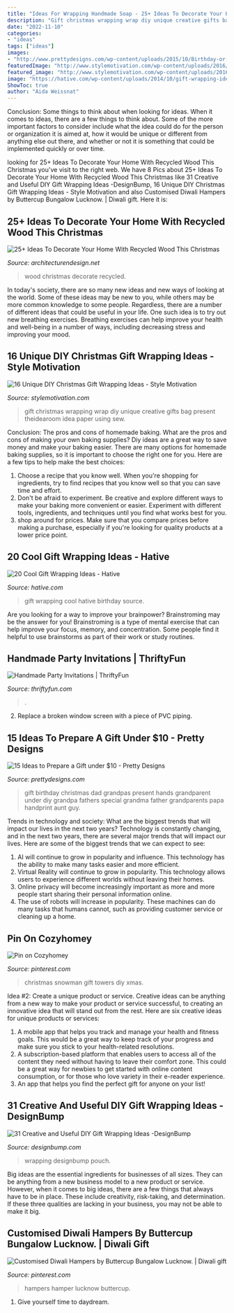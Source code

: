 ```yaml
---
title: "Ideas For Wrapping Handmade Soap - 25+ Ideas To Decorate Your Home With Recycled Wood This Christmas"
description: "Gift christmas wrapping wrap diy unique creative gifts bag present theidearoom idea paper using sew"
date: "2022-11-10"
categories:
- "ideas"
tags: ["ideas"]
images:
- "http://www.prettydesigns.com/wp-content/uploads/2015/10/Birthday-or-Christmas-Gift.jpg"
featuredImage: "http://www.stylemotivation.com/wp-content/uploads/2016/12/14.png"
featured_image: "http://www.stylemotivation.com/wp-content/uploads/2016/12/14.png"
image: "https://hative.com/wp-content/uploads/2014/10/gift-wrapping-ideas/2-cool-gift-wrapping-ideas.jpg"
ShowToc: true
author: "Aida Weissnat"
---
```



Conclusion: Some things to think about when looking for ideas.
When it comes to ideas, there are a few things to think about. Some of the more important factors to consider include what the idea could do for the person or organization it is aimed at, how it would be unique or different from anything else out there, and whether or not it is something that could be implemented quickly or over time.

	

		
looking for 25+ Ideas To Decorate Your Home With Recycled Wood This Christmas you've visit to the right web. We have 8 Pics about 25+ Ideas To Decorate Your Home With Recycled Wood This Christmas like 31 Creative and Useful DIY Gift Wrapping Ideas -DesignBump, 16 Unique DIY Christmas Gift Wrapping Ideas - Style Motivation and also Customised Diwali Hampers by Buttercup Bungalow Lucknow. | Diwali gift. Here it is:
		
    
## 25+ Ideas To Decorate Your Home With Recycled Wood This Christmas

<img loading=lazy src="http://cdn.architecturendesign.net/wp-content/uploads/2015/12/AD-Ideas-To-Decorate-Your-Home-With-Recycled-Wood-This-20.jpg" onerror="this.onerror=null;this.src='https://tse2.mm.bing.net/th?id=OIP.3hrp131gZ6c-KCDqkj-N7wHaQi&amp;pid=15.1';" alt="25+ Ideas To Decorate Your Home With Recycled Wood This Christmas">

_Source: architecturendesign.net_

>wood christmas decorate recycled. 

	

In today's society, there are so many new ideas and new ways of looking at the world. Some of these ideas may be new to you, while others may be more common knowledge to some people. Regardless, there are a number of different ideas that could be useful in your life. One such idea is to try out new breathing exercises. Breathing exercises can help improve your health and well-being in a number of ways, including decreasing stress and improving your mood.

    
## 16 Unique DIY Christmas Gift Wrapping Ideas - Style Motivation

<img loading=lazy src="http://www.stylemotivation.com/wp-content/uploads/2016/12/14.png" onerror="this.onerror=null;this.src='https://tse3.mm.bing.net/th?id=OIP.zfajBf_ZmJ_qyZKo6KUqfwHaLK&amp;pid=15.1';" alt="16 Unique DIY Christmas Gift Wrapping Ideas - Style Motivation">

_Source: stylemotivation.com_

>gift christmas wrapping wrap diy unique creative gifts bag present theidearoom idea paper using sew. 

	

Conclusion: The pros and cons of homemade baking.
What are the pros and cons of making your own baking supplies? Diy ideas are a great way to save money and make your baking easier. There are many options for homemade baking supplies, so it is important to choose the right one for you. Here are a few tips to help make the best choices: 
1. Choose a recipe that you know well. When you're shopping for ingredients, try to find recipes that you know well so that you can save time and effort. 
2. Don't be afraid to experiment. Be creative and explore different ways to make your baking more convenient or easier. Experiment with different tools, ingredients, and techniques until you find what works best for you. 
3. shop around for prices. Make sure that you compare prices before making a purchase, especially if you're looking for quality products at a lower price point.

    
## 20 Cool Gift Wrapping Ideas - Hative

<img loading=lazy src="https://hative.com/wp-content/uploads/2014/10/gift-wrapping-ideas/2-cool-gift-wrapping-ideas.jpg" onerror="this.onerror=null;this.src='https://tse4.mm.bing.net/th?id=OIP.iX8UAdzo3q4mvijwzBCFEwHaKX&amp;pid=15.1';" alt="20 Cool Gift Wrapping Ideas - Hative">

_Source: hative.com_

>gift wrapping cool hative birthday source. 

	

Are you looking for a way to improve your brainpower? Brainstroming may be the answer for you! Brainstroming is a type of mental exercise that can help improve your focus, memory, and concentration. Some people find it helpful to use brainstorms as part of their work or study routines.

    
## Handmade Party Invitations | ThriftyFun

<img loading=lazy src="https://img.thrfun.com/img/101/160/handmade_party_invitation_x3.jpg" onerror="this.onerror=null;this.src='https://tse2.mm.bing.net/th?id=OIP.yy20Nwxu1zeVN7h2xsZJXAHaLH&amp;pid=15.1';" alt="Handmade Party Invitations | ThriftyFun">

_Source: thriftyfun.com_

>. 

	

2. Replace a broken window screen with a piece of PVC piping.

    
## 15 Ideas To Prepare A Gift Under $10 - Pretty Designs

<img loading=lazy src="http://www.prettydesigns.com/wp-content/uploads/2015/10/Birthday-or-Christmas-Gift.jpg" onerror="this.onerror=null;this.src='https://tse4.mm.bing.net/th?id=OIP.2lzd3wUnSLp1iuF0BC9-NwHaJ3&amp;pid=15.1';" alt="15 Ideas to Prepare a Gift under $10 - Pretty Designs">

_Source: prettydesigns.com_

>gift birthday christmas dad grandpas present hands grandparent under diy grandpa fathers special grandma father grandparents papa handprint aunt guy. 

	

Trends in technology and society: What are the biggest trends that will impact our lives in the next two years?
Technology is constantly changing, and in the next two years, there are several major trends that will impact our lives. Here are some of the biggest trends that we can expect to see: 
1) AI will continue to grow in popularity and influence. This technology has the ability to make many tasks easier and more efficient. 
2) Virtual Reality will continue to grow in popularity. This technology allows users to experience different worlds without leaving their homes. 
3) Online privacy will become increasingly important as more and more people start sharing their personal information online. 
4) The use of robots will increase in popularity. These machines can do many tasks that humans cannot, such as providing customer service or cleaning up a home.

    
## Pin On Cozyhomey

<img loading=lazy src="https://i.pinimg.com/736x/49/63/31/4963313a4e008fd952afe632c98f6116.jpg" onerror="this.onerror=null;this.src='https://tse3.mm.bing.net/th?id=OIP.CEMOq9-bNLk-qiYV4U6l7QHaFj&amp;pid=15.1';" alt="Pin on Cozyhomey">

_Source: pinterest.com_

>christmas snowman gift towers diy xmas. 

	

Idea #2: Create a unique product or service.
Creative ideas can be anything from a new way to make your product or service successful, to creating an innovative idea that will stand out from the rest. Here are six creative ideas for unique products or services: 
1. A mobile app that helps you track and manage your health and fitness goals. This would be a great way to keep track of your progress and make sure you stick to your health-related resolutions. 
2. A subscription-based platform that enables users to access all of the content they need without having to leave their comfort zone. This could be a great way for newbies to get started with online content consumption, or for those who love variety in their e-reader experience. 
3. An app that helps you find the perfect gift for anyone on your list!

    
## 31 Creative And Useful DIY Gift Wrapping Ideas -DesignBump

<img loading=lazy src="https://cdn.designbump.com/wp-content/uploads/2014/11/enhanced-buzz-9571-1353436186-2.jpg" onerror="this.onerror=null;this.src='https://tse3.mm.bing.net/th?id=OIP.7wqp1Jid--EHppi9LEiwgwAAAA&amp;pid=15.1';" alt="31 Creative and Useful DIY Gift Wrapping Ideas -DesignBump">

_Source: designbump.com_

>wrapping designbump pouch. 

	

Big ideas are the essential ingredients for businesses of all sizes. They can be anything from a new business model to a new product or service. However, when it comes to big ideas, there are a few things that always have to be in place. These include creativity, risk-taking, and determination. If these three qualities are lacking in your business, you may not be able to make it big.

    
## Customised Diwali Hampers By Buttercup Bungalow Lucknow. | Diwali Gift

<img loading=lazy src="https://i.pinimg.com/736x/e4/33/da/e433da4e4aa5888d0e5ab5ce28c9ce2c.jpg" onerror="this.onerror=null;this.src='https://tse3.mm.bing.net/th?id=OIP.h9CrQvGuiyodPhCuuZSCmgHaHR&amp;pid=15.1';" alt="Customised Diwali Hampers by Buttercup Bungalow Lucknow. | Diwali gift">

_Source: pinterest.com_

>hampers hamper lucknow buttercup. 

	

1. Give yourself time to daydream.


